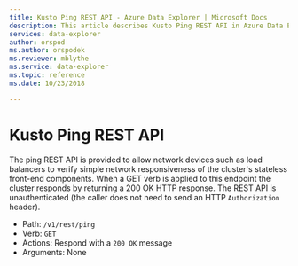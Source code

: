 ```yaml
---
title: Kusto Ping REST API - Azure Data Explorer | Microsoft Docs
description: This article describes Kusto Ping REST API in Azure Data Explorer.
services: data-explorer
author: orspod
ms.author: orspodek
ms.reviewer: mblythe
ms.service: data-explorer
ms.topic: reference
ms.date: 10/23/2018

---
```

# Kusto Ping REST API

The ping REST API is provided to allow network devices such as load balancers
to verify simple network responsiveness of the cluster's stateless front-end
components. When a GET verb is applied to this endpoint the cluster responds
by returning a 200 OK HTTP response. The REST API is unauthenticated (the caller
does not need to send an HTTP `Authorization` header).

- Path: `/v1/rest/ping`
- Verb: `GET`
- Actions: Respond with a `200 OK` message
- Arguments: None